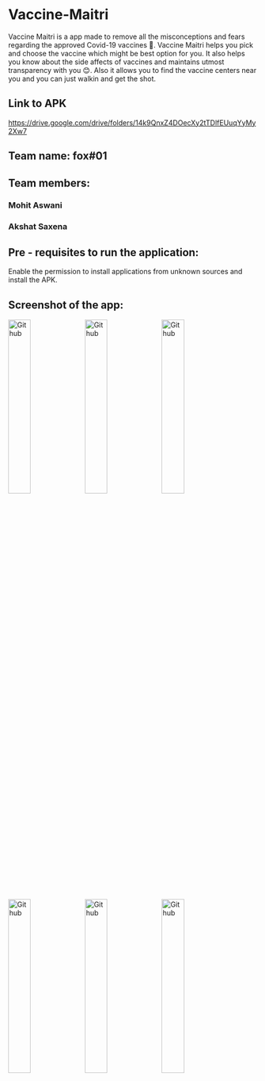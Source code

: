 # Vaccine-Maitri

Vaccine Maitri is a app made to remove all the misconceptions and fears regarding the approved Covid-19 vaccines 💉. 
Vaccine Maitri helps you pick and choose the vaccine which might be best option for you. It also helps you know about the side affects of vaccines and maintains 
utmost transparency with you 😊. Also it allows you to find the vaccine centers near you and you can just walkin and get the shot.

## Link to APK
https://drive.google.com/drive/folders/14k9QnxZ4DOecXy2tTDlfEUuqYyMy2Xw7

## Team name: fox#01

## Team members:
### Mohit Aswani
### Akshat Saxena

## Pre - requisites to run the application:
Enable the permission to install applications from unknown sources and install the APK.

## Screenshot of the app:

<img width=30%  alt="Github" src="https://github.com/MohitAswani/Vaccine-Maitri/blob/master/Screenshots/1.jpeg" />
<img width=30%  alt="Github" src="https://github.com/MohitAswani/Vaccine-Maitri/blob/master/Screenshots/2.jpeg" />
<img width=30%  alt="Github" src="https://github.com/MohitAswani/Vaccine-Maitri/blob/master/Screenshots/3.jpeg" />
<img width=30%  alt="Github" src="https://github.com/MohitAswani/Vaccine-Maitri/blob/master/Screenshots/4.jpeg" />
<img width=30%  alt="Github" src="https://github.com/MohitAswani/Vaccine-Maitri/blob/master/Screenshots/5.jpeg" />
<img width=30%  alt="Github" src="https://github.com/MohitAswani/Vaccine-Maitri/blob/master/Screenshots/6.jpeg" />
